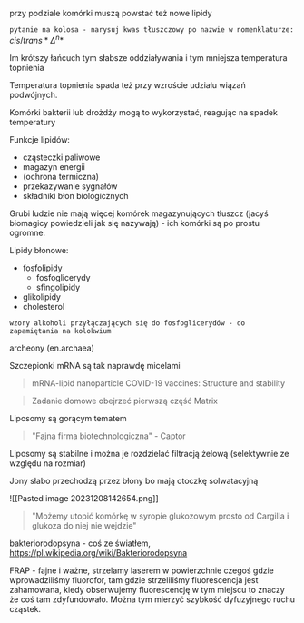 przy podziale komórki muszą powstać też nowe lipidy 

`pytanie na kolosa - narysuj kwas tłuszczowy po nazwie w nomenklaturze:` $cis/trans* \Delta ^n*$

Im krótszy łańcuch tym słabsze oddziaływania i tym mniejsza temperatura topnienia

Temperatura topnienia spada też przy wzroście udziału wiązań podwójnych.

Komórki bakterii lub drożdży mogą to wykorzystać, reagując na spadek temperatury 

Funkcje lipidów:

- cząsteczki paliwowe
- magazyn energii
- (ochrona termiczna)
- przekazywanie sygnałów
- składniki błon biologicznych

Grubi ludzie nie mają więcej komórek magazynujących tłuszcz (jacyś biomagicy powiedzieli jak się nazywają) - ich komórki są po prostu ogromne.

Lipidy błonowe:

- fosfolipidy
	- fosfoglicerydy
	- sfingolipidy
- glikolipidy
- cholesterol

`wzory alkoholi przyłączających się do fosfoglicerydów - do zapamiętania na kolokwium`

archeony (en.archaea)

Szczepionki mRNA są tak naprawdę micelami

> mRNA-lipid nanoparticle COVID-19 vaccines: Structure and stability

> Zadanie domowe obejrzeć pierwszą część Matrix

Liposomy są gorącym tematem

>"Fajna firma biotechnologiczna" - Captor

Liposomy są stabilne i można je rozdzielać filtracją żelową (selektywnie ze względu na rozmiar)

Jony słabo przechodzą przez błony bo mają otoczkę solwatacyjną

![[Pasted image 20231208142654.png]]

> "Możemy utopić komórkę w syropie glukozowym prosto od Cargilla i glukoza do niej nie wejdzie"

bakteriorodopsyna - coś ze światłem, https://pl.wikipedia.org/wiki/Bakteriorodopsyna

FRAP - fajne i ważne, strzelamy laserem w powierzchnie czegoś gdzie wprowadziliśmy fluorofor, tam gdzie strzeliliśmy fluorescencja jest zahamowana, kiedy obserwujemy fluorescencję w tym miejscu to znaczy że coś tam zdyfundowało. Można tym mierzyć szybkość dyfuzyjnego ruchu cząstek.



